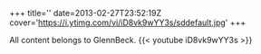 +++
title=''
date=2013-02-27T23:52:19Z
cover='https://i.ytimg.com/vi/iD8vk9wYY3s/sddefault.jpg'
+++

All content belongs to GlennBeck.
{{< youtube iD8vk9wYY3s >}}
